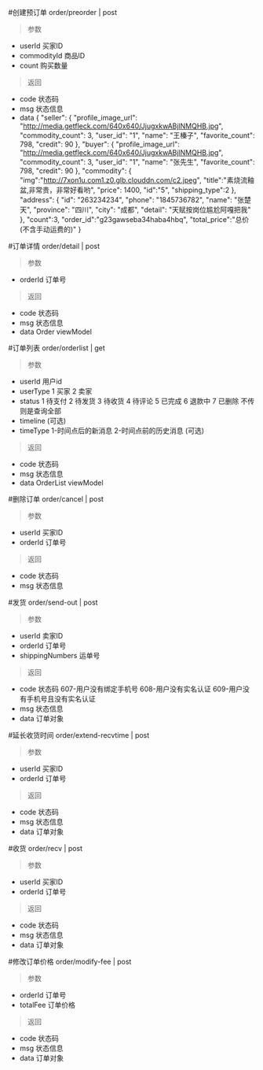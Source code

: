 #创建预订单
order/preorder | post
> 参数
* userId 买家ID
* commodityId 商品ID 
* count 购买数量

> 返回  
* code 状态码
* msg 状态信息
* data {
        "seller": {
            "profile_image_url": "http://media.getfleck.com/640x640/JjugxkwABjlNMQHB.jpg",
            "commodity_count": 3,
            "user_id": "1",
            "name": "王榛子",
            "favorite_count": 798,
            "credit": 90
        },
        "buyer": {
            "profile_image_url": "http://media.getfleck.com/640x640/JjugxkwABjlNMQHB.jpg",
            "commodity_count": 3,
            "user_id": "1",
            "name": "张先生",
            "favorite_count": 798,
            "credit": 90
        },
        "commodity": {
            "img":"http://7xon1u.com1.z0.glb.clouddn.com/c2.jpeg",
            "title":"素烧流釉盆,非常贵，非常好看哟",
            "price": 1400,
            "id":"5",
            "shipping_type":2
        },
        "address": {
            "id": "263234234",
            "phone": "1845736782",
            "name": "张楚天",
            "province": "四川",
            "city": "成都",
            "detail": "天赋按岗位尴尬阿嘎把我"
        },
        "count":3,
        "order_id":"g23gawseba34haba4hbq",
        "total_price":"总价(不含手动运费的)"
  }

#订单详情
order/detail | post
> 参数  
* orderId 订单号

> 返回  
* code 状态码
* msg 状态信息
* data Order viewModel

#订单列表
order/orderlist | get
> 参数  
* userId 用户id
* userType 1 买家 2 卖家
* status 1 待支付 2 待发货 3 待收货 4 待评论 5 已完成 6 退款中 7 已删除  不传则是查询全部
* timeline (可选)
* timeType 1-时间点后的新消息 2-时间点前的历史消息 (可选)

> 返回  
* code 状态码
* msg 状态信息
* data OrderList viewModel

#删除订单
order/cancel | post
> 参数  
* userId 买家ID
* orderId 订单号

> 返回  
* code 状态码
* msg 状态信息

#发货
order/send-out | post
> 参数
* userId 卖家ID  
* orderId 订单号
* shippingNumbers 运单号

> 返回  
* code 状态码 607-用户没有绑定手机号 608-用户没有实名认证 609-用户没有手机号且没有实名认证
* msg 状态信息
* data 订单对象

#延长收货时间
order/extend-recvtime | post
> 参数  
* userId 买家ID
* orderId 订单号

> 返回  
* code 状态码
* msg 状态信息
* data 订单对象


#收货
order/recv | post
> 参数  
* userId 买家ID
* orderId 订单号

> 返回  
* code 状态码
* msg 状态信息
* data 订单对象

#修改订单价格
order/modify-fee | post
> 参数  
* orderId 订单号
* totalFee 订单价格

> 返回  
* code 状态码
* msg 状态信息
* data 订单对象
